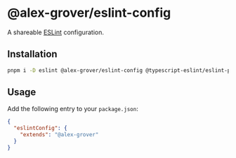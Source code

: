 # @alex-grover/eslint-config

A shareable [ESLint](https://eslint.org) configuration.

## Installation

```sh
pnpm i -D eslint @alex-grover/eslint-config @typescript-eslint/eslint-plugin @typescript-eslint/parser eslint-config-prettier eslint-plugin-import eslint-import-resolver-typescript
```

## Usage

Add the following entry to your `package.json`:

```json
{
  "eslintConfig": {
    "extends": "@alex-grover"
  }
}
```
